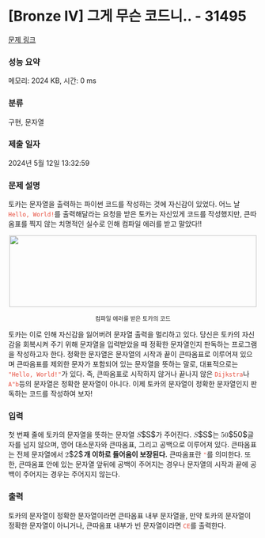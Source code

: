 # [Bronze IV] 그게 무슨 코드니.. - 31495 

[문제 링크](https://www.acmicpc.net/problem/31495) 

### 성능 요약

메모리: 2024 KB, 시간: 0 ms

### 분류

구현, 문자열

### 제출 일자

2024년 5월 12일 13:32:59

### 문제 설명

<p>토카는 문자열을 출력하는 파이썬 코드를 작성하는 것에 자신감이 있었다. 어느 날 <code><span data-darkreader-inline-color="" style="color: rgb(231, 76, 60); --darkreader-inline-color: #e95849;">Hello, World!</span></code>를 출력해달라는 요청을 받은 토카는 자신있게 코드를 작성했지만, 큰따옴표를 찍지 않는 치명적인 실수로 인해 컴파일 에러를 받고 말았다!!</p>

<p style="text-align: center;"><img alt="" src="" style="height: 145px; width: 500px;"></p>

<p style="text-align: center;"><small>컴파일 에러를 받은 토카의 코드</small></p>

<p>토카는 이로 인해 자신감을 잃어버려 문자열 출력을 멀리하고 있다. 당신은 토카의 자신감을 회복시켜 주기 위해 문자열을 입력받았을 때 정확한 문자열인지 판독하는 프로그램을 작성하고자 한다. 정확한 문자열은 문자열의 시작과 끝이 큰따옴표로 이루어져 있으며 큰따옴표를 제외한 문자가 포함되어 있는 문자열을 뜻하는 말로, 대표적으로는 <code><span style="color:#e74c3c;">"Hello, World!"</span></code>가 있다. 즉, 큰따옴표로 시작하지 않거나 끝나지 않은 <code><span style="color:#e74c3c;">Dijkstra</span></code>나 <code><span style="color:#e74c3c;">A"b</span></code>등의 문자열은 정확한 문자열이 아니다. 이제 토카의 문자열이 정확한 문자열인지 판독하는 코드를 작성하여 보자!</p>

### 입력 

 <p>첫 번째 줄에 토카의 문자열을 뜻하는 문자열 <mjx-container class="MathJax" jax="CHTML" style="font-size: 109%; position: relative;"><mjx-math class="MJX-TEX" aria-hidden="true"><mjx-mi class="mjx-i"><mjx-c class="mjx-c1D446 TEX-I"></mjx-c></mjx-mi></mjx-math><mjx-assistive-mml unselectable="on" display="inline"><math xmlns="http://www.w3.org/1998/Math/MathML"><mi>S</mi></math></mjx-assistive-mml><span aria-hidden="true" class="no-mathjax mjx-copytext">$S$</span></mjx-container>가 주어진다. <mjx-container class="MathJax" jax="CHTML" style="font-size: 109%; position: relative;"><mjx-math class="MJX-TEX" aria-hidden="true"><mjx-mi class="mjx-i"><mjx-c class="mjx-c1D446 TEX-I"></mjx-c></mjx-mi></mjx-math><mjx-assistive-mml unselectable="on" display="inline"><math xmlns="http://www.w3.org/1998/Math/MathML"><mi>S</mi></math></mjx-assistive-mml><span aria-hidden="true" class="no-mathjax mjx-copytext">$S$</span></mjx-container>는 <mjx-container class="MathJax" jax="CHTML" style="font-size: 109%; position: relative;"><mjx-math class="MJX-TEX" aria-hidden="true"><mjx-mn class="mjx-n"><mjx-c class="mjx-c35"></mjx-c><mjx-c class="mjx-c30"></mjx-c></mjx-mn></mjx-math><mjx-assistive-mml unselectable="on" display="inline"><math xmlns="http://www.w3.org/1998/Math/MathML"><mn>50</mn></math></mjx-assistive-mml><span aria-hidden="true" class="no-mathjax mjx-copytext">$50$</span></mjx-container>글자를 넘지 않으며, 영어 대소문자와 큰따옴표, 그리고 공백으로 이루어져 있다. 큰따옴표는 전체 문자열에서 <mjx-container class="MathJax" jax="CHTML" style="font-size: 109%; position: relative;"><mjx-math class="MJX-TEX" aria-hidden="true"><mjx-mn class="mjx-n"><mjx-c class="mjx-c32"></mjx-c></mjx-mn></mjx-math><mjx-assistive-mml unselectable="on" display="inline"><math xmlns="http://www.w3.org/1998/Math/MathML"><mn>2</mn></math></mjx-assistive-mml><span aria-hidden="true" class="no-mathjax mjx-copytext">$2$</span> </mjx-container><strong>개 이하로 들어옴이 보장된다.</strong> 큰따옴표란 <code><span data-darkreader-inline-color="" style="color: rgb(231, 76, 60); --darkreader-inline-color: #e95849;">"</span></code>를 의미한다. 또한, 큰따옴표 안에 있는 문자열 앞뒤에 공백이 주어지는 경우나 문자열의 시작과 끝에 공백이 주어지는 경우는 주어지지 않는다.</p>

### 출력 

 <p>토카의 문자열이 정확한 문자열이라면 큰따옴표 내부 문자열을, 만약 토카의 문자열이 정확한 문자열이 아니거나, 큰따옴표 내부가 빈 문자열이라면 <code><span style="color:#e74c3c;">CE</span></code>를 출력한다.</p>

